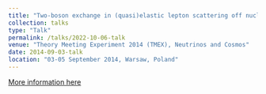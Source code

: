 ```yaml
---
title: "Two-boson exchange in (quasi)elastic lepton scattering off nucleons"
collection: talks
type: "Talk"
permalink: /talks/2022-10-06-talk
venue: "Theory Meeting Experiment 2014 (TMEX), Neutrinos and Cosmos"
date: 2014-09-03-talk
location: "03-05 September 2014, Warsaw, Poland"
---
```


[More information here](http://neutrino.fuw.edu.pl/tmex2014/) 
